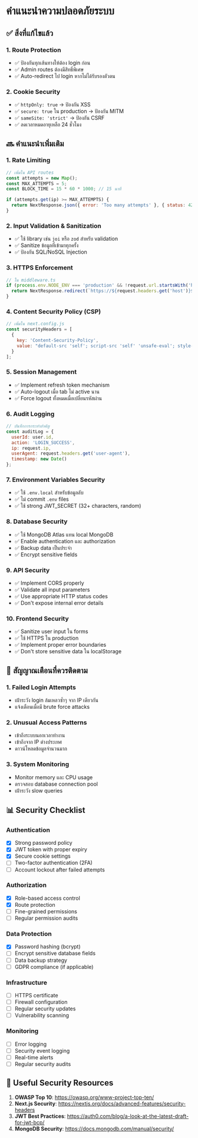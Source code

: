 # คำแนะนำความปลอดภัยระบบ

## ✅ สิ่งที่แก้ไขแล้ว

### 1. Route Protection
- ✅ ป้องกันทุกเส้นทางให้ต้อง login ก่อน
- ✅ Admin routes ต้องมีสิทธิ์พิเศษ
- ✅ Auto-redirect ไป login หากไม่ได้รับรองตัวตน

### 2. Cookie Security
- ✅ `httpOnly: true` → ป้องกัน XSS
- ✅ `secure: true` ใน production → ป้องกัน MITM
- ✅ `sameSite: 'strict'` → ป้องกัน CSRF
- ✅ ลดเวลาหมดอายุเหลือ 24 ชั่วโมง

## 🔜 คำแนะนำเพิ่มเติม

### 1. Rate Limiting
```javascript
// เพิ่มใน API routes
const attempts = new Map();
const MAX_ATTEMPTS = 5;
const BLOCK_TIME = 15 * 60 * 1000; // 15 นาที

if (attempts.get(ip) >= MAX_ATTEMPTS) {
  return NextResponse.json({ error: 'Too many attempts' }, { status: 429 });
}
```

### 2. Input Validation & Sanitization
- ✅ ใช้ library เช่น `joi` หรือ `zod` สำหรับ validation
- ✅ Sanitize ข้อมูลที่เข้ามาทุกครั้ง
- ✅ ป้องกัน SQL/NoSQL Injection

### 3. HTTPS Enforcement
```javascript
// ใน middleware.ts
if (process.env.NODE_ENV === 'production' && !request.url.startsWith('https://')) {
  return NextResponse.redirect(`https://${request.headers.get('host')}${request.nextUrl.pathname}`);
}
```

### 4. Content Security Policy (CSP)
```javascript
// เพิ่มใน next.config.js
const securityHeaders = [
  {
    key: 'Content-Security-Policy',
    value: "default-src 'self'; script-src 'self' 'unsafe-eval'; style-src 'self' 'unsafe-inline';"
  }
];
```

### 5. Session Management
- ✅ Implement refresh token mechanism
- ✅ Auto-logout เมื่อ tab ไม่ active นาน
- ✅ Force logout ทั้งหมดเมื่อเปลี่ยนรหัสผ่าน

### 6. Audit Logging
```javascript
// บันทึกการกระทำสำคัญ
const auditLog = {
  userId: user.id,
  action: 'LOGIN_SUCCESS',
  ip: request.ip,
  userAgent: request.headers.get('user-agent'),
  timestamp: new Date()
};
```

### 7. Environment Variables Security
- ✅ ใช้ `.env.local` สำหรับข้อมูลลับ
- ✅ ไม่ commit `.env` files
- ✅ ใช้ strong JWT_SECRET (32+ characters, random)

### 8. Database Security
- ✅ ใช้ MongoDB Atlas แทน local MongoDB
- ✅ Enable authentication และ authorization
- ✅ Backup data เป็นประจำ
- ✅ Encrypt sensitive fields

### 9. API Security
- ✅ Implement CORS properly
- ✅ Validate all input parameters
- ✅ Use appropriate HTTP status codes
- ✅ Don't expose internal error details

### 10. Frontend Security
- ✅ Sanitize user input ใน forms
- ✅ ใช้ HTTPS ใน production
- ✅ Implement proper error boundaries
- ✅ Don't store sensitive data ใน localStorage

## 🚨 สัญญาณเตือนที่ควรติดตาม

### 1. Failed Login Attempts
- เฝ้าระวัง login ล้มเหลวซ้ำๆ จาก IP เดียวกัน
- แจ้งเตือนเมื่อมี brute force attacks

### 2. Unusual Access Patterns
- เข้าถึงระบบนอกเวลาทำงาน
- เข้าถึงจาก IP ต่างประเทศ
- ดาวน์โหลดข้อมูลจำนวนมาก

### 3. System Monitoring
- Monitor memory และ CPU usage
- ตรวจสอบ database connection pool
- เฝ้าระวัง slow queries

## 📊 Security Checklist

### Authentication
- [x] Strong password policy
- [x] JWT token with proper expiry
- [x] Secure cookie settings
- [ ] Two-factor authentication (2FA)
- [ ] Account lockout after failed attempts

### Authorization
- [x] Role-based access control
- [x] Route protection
- [ ] Fine-grained permissions
- [ ] Regular permission audits

### Data Protection
- [x] Password hashing (bcrypt)
- [ ] Encrypt sensitive database fields
- [ ] Data backup strategy
- [ ] GDPR compliance (if applicable)

### Infrastructure
- [ ] HTTPS certificate
- [ ] Firewall configuration
- [ ] Regular security updates
- [ ] Vulnerability scanning

### Monitoring
- [ ] Error logging
- [ ] Security event logging
- [ ] Real-time alerts
- [ ] Regular security audits

## 🔗 Useful Security Resources

1. **OWASP Top 10**: https://owasp.org/www-project-top-ten/
2. **Next.js Security**: https://nextjs.org/docs/advanced-features/security-headers
3. **JWT Best Practices**: https://auth0.com/blog/a-look-at-the-latest-draft-for-jwt-bcp/
4. **MongoDB Security**: https://docs.mongodb.com/manual/security/

